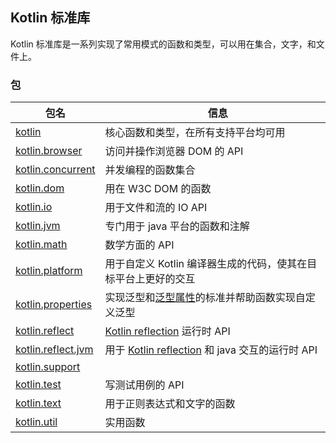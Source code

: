 ## Kotlin 标准库
Kotlin 标准库是一系列实现了常用模式的函数和类型，可以用在集合，文字，和文件上。

### 包
包名      |　信息
--- |---
[kotlin](http://kotlinlang.org/api/latest/jvm/stdlib/kotlin/index.html) | 核心函数和类型，在所有支持平台均可用
[kotlin.browser](http://kotlinlang.org/api/latest/jvm/stdlib/kotlin.browser/index.html) | 访问并操作浏览器 DOM 的 API
[kotlin.concurrent](http://kotlinlang.org/api/latest/jvm/stdlib/kotlin.concurrent/index.html) | 并发编程的函数集合
[kotlin.dom](http://kotlinlang.org/api/latest/jvm/stdlib/kotlin.dom/index.html) | 用在 W3C DOM 的函数
[kotlin.io](http://kotlinlang.org/api/latest/jvm/stdlib/kotlin.io/index.html) | 用于文件和流的 IO API
[kotlin.jvm](http://kotlinlang.org/api/latest/jvm/stdlib/kotlin.jvm/index.html) | 专门用于 java 平台的函数和注解
[kotlin.math](http://kotlinlang.org/api/latest/jvm/stdlib/kotlin.math/index.html) | 数学方面的 API
[kotlin.platform](http://kotlinlang.org/api/latest/jvm/stdlib/kotlin.platform/index.html) | 用于自定义 Kotlin 编译器生成的代码，使其在目标平台上更好的交互
[kotlin.properties](http://kotlinlang.org/api/latest/jvm/stdlib/kotlin.properties/index.html) | 实现泛型和[泛型属性](http://kotlinlang.org/docs/reference/delegated-properties.html)的标准并帮助函数实现自定义泛型
[kotlin.reflect](http://kotlinlang.org/api/latest/jvm/stdlib/kotlin.reflect/index.html) | [Kotlin reflection](http://kotlinlang.org/docs/reference/reflection.html) 运行时 API
[kotlin.reflect.jvm](http://kotlinlang.org/api/latest/jvm/stdlib/kotlin.reflect.jvm/index.html) | 用于 [Kotlin reflection](http://kotlinlang.org/docs/reference/reflection.html) 和 java 交互的运行时 API
[kotlin.support](http://kotlinlang.org/api/latest/jvm/stdlib/kotlin.support/index.html) | 
[kotlin.test](http://kotlinlang.org/api/latest/jvm/stdlib/kotlin.test/index.html) | 写测试用例的 API
[kotlin.text](http://kotlinlang.org/api/latest/jvm/stdlib/kotlin.text/index.html) | 用于正则表达式和文字的函数
[kotlin.util](http://kotlinlang.org/api/latest/jvm/stdlib/kotlin.util/index.html) | 实用函数
